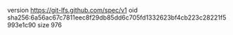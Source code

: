 version https://git-lfs.github.com/spec/v1
oid sha256:6a56ac67c7811eec8f29db85dd6c705fd1332623bf4cb223c28221f5993e1c90
size 976
